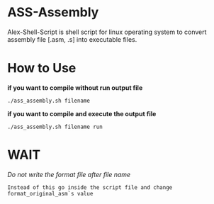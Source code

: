 # ASS-Assembly
Alex-Shell-Script is shell script for linux operating system to convert assembly file [.asm, .s]  into executable files.
# How to Use

**if you want to compile without run output file**
```
./ass_assembly.sh filename
```
**if you want to compile and execute the output file**
```
./ass_assembly.sh filename run
```
# WAIT
*Do not write the format file after file name*
```
Instead of this go inside the script file and change format_original_asm`s value
```
